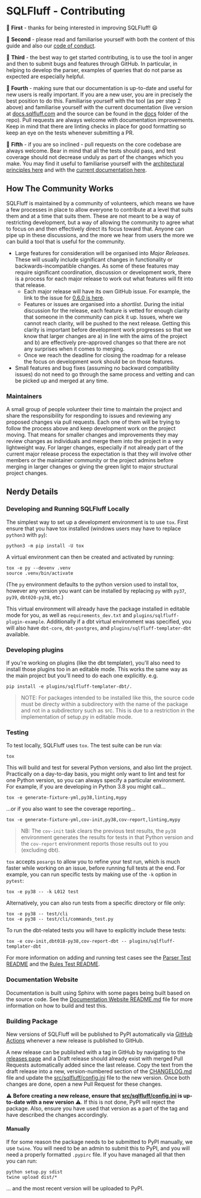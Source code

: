 # SQLFluff - Contributing

:star2: **First** - thanks for being interested in improving SQLFluff! :smiley:

:star2: **Second** - please read and familiarise yourself with both the content
of this guide and also our [code of conduct](CODE_OF_CONDUCT.md).

:star2: **Third** - the best way to get started contributing, is to use the
tool in anger and then to submit bugs and features through GitHub.
In particular, in helping to develop the parser, examples of queries
that do not parse as expected are especially helpful.

:star2: **Fourth** - making sure that our documentation is up-to-date and useful
for new users is really important. If you are a new user, you are in precisely
the best position to do this. Familiarise yourself with the tool (as per step
2 above) and familiarise yourself with the current documentation (live version
at [docs.sqlfluff.com](https://docs.sqlfluff.com) and the source can be found
in the [docs](./docs/) folder of the repo). Pull requests are always welcome
with documentation improvements. Keep in mind that there are linting checks in
place for good formatting so keep an eye on the tests whenever submitting a PR.

:star2: **Fifth** - if you are so inclined - pull requests on the core codebase
are always welcome. Bear in mind that all the tests should pass, and test
coverage should not decrease unduly as part of the changes which you make.
You may find it useful to familiarise yourself with the
[architectural principles here](https://docs.sqlfluff.com/en/latest/architecture.html)
and with the [current documentation here](https://docs.sqlfluff.com).

## How The Community Works

SQLFluff is maintained by a community of volunteers, which means we have a
few processes in place to allow everyone to contribute at a level that suits
them and at a time that suits them. These are not meant to be a way of restricting
development, but a way of allowing the community to agree what to focus on
and then effectively direct its focus toward that. Anyone can pipe up in these
discussions, and the more we hear from users the more we can build a tool
that is useful for the community.

- Large features for consideration will be organised into _Major Releases_.
  These will usually include significant changes in functionality or backwards-incompatible
  changes. As some of these features may require significant
  coordination, discussion or development work, there is a process for each
  major release to work out what features will fit into that release.
  - Each major release will have its own GitHub issue. For example, the link
    to the issue for [0.6.0 is here](https://github.com/sqlfluff/sqlfluff/issues/922).
  - Features or issues are organised into a _shortlist_. During the initial
    discussion for the release, each feature is vetted for enough clarity
    that someone in the community can pick it up. Issues, where we cannot
    reach clarity, will be pushed to the next release. Getting this clarity
    is important before development work progresses so that we know that
    larger changes are a) in line with the aims of the project and b) are
    effectively pre-approved changes so that there are not any surprises
    when it comes to merging.
  - Once we reach the deadline for closing the roadmap for a release the
    focus on development work should be on those features.
- Small features and bug fixes (assuming no backward compatibility issues)
  do not need to go through the same process and vetting and can be picked
  up and merged at any time.

### Maintainers

A small group of people volunteer their time to maintain the project and
share the responsibility for responding to issues and reviewing any proposed
changes via pull requests. Each one of them will be trying to follow
the process above and keep development work on the project moving. That
means for smaller changes and improvements they may review changes as
individuals and merge them into the project in a very lightweight way.
For larger changes, especially if not already part of the current major
release process the expectation is that they will involve other members
or the maintainer community or the project admins before merging in
larger changes or giving the green light to major structural project
changes.

## Nerdy Details

### Developing and Running SQLFluff Locally

The simplest way to set up a development environment is to use `tox`.
First ensure that you have tox installed (windows users may have to replace `python3` with `py`):
```shell
python3 -m pip install -U tox
```

A virtual environment can then be created and activated by running:
```shell
tox -e py --devenv .venv
source .venv/bin/activate
```
(The `py` environment defaults to the python version used
to install tox, however any version you want can be installed
by replacing `py` with `py37`, `py39`, `dbt020-py38`, etc.)

This virtual environment will already have the package installed in editable mode for you, as well as
`requirements_dev.txt` and `plugins/sqlfluff-plugin-example`. Additionally if a dbt virtual environment
was specified, you will also have `dbt-core`, `dbt-postgres`, and `plugins/sqlfluff-templater-dbt` available.

### Developing plugins

If you're working on plugins (like the dbt templater), you'll also need to install
those plugins too in an editable mode. This works the same way as the main project
but you'll need to do each one explicitly. e.g.

```shell
pip install -e plugins/sqlfluff-templater-dbt/.
```

> NOTE: For packages intended to be installed like this, the source code must be directy
> within a subdirectory with the name of the package and not in a subdirectory such as
> src. This is due to a restriction in the implementation of setup.py in editable mode.

### Testing

To test locally, SQLFluff uses `tox`. The test suite can be run via:

```shell
tox
```

This will build and test for several Python versions, and also lint the project.
Practically on a day-to-day basis, you might only want to lint and test for one
Python version, so you can always specify a particular environment. For example,
if you are developing in Python 3.8 you might call...

```shell
tox -e generate-fixture-yml,py38,linting,mypy
```

...or if you also want to see the coverage reporting...

```shell
tox -e generate-fixture-yml,cov-init,py38,cov-report,linting,mypy
```

> NB: The `cov-init` task clears the previous test results, the `py38` environment
> generates the results for tests in that Python version and the `cov-report`
> environment reports those results out to you (excluding dbt).

`tox` accepts `posargs` to allow you to refine your test run, which is much
faster while working on an issue, before running full tests at the end.
For example, you can run specific tests by making use of the `-k` option in `pytest`:

```
tox -e py38 -- -k L012 test
```

Alternatively, you can also run tests from a specific directory or file only:
```
tox -e py38 -- test/cli
tox -e py38 -- test/cli/commands_test.py
```

To run the dbt-related tests you will have to explicitly include these tests:

```shell
tox -e cov-init,dbt018-py38,cov-report-dbt -- plugins/sqlfluff-templater-dbt
```

For more information on adding and running test cases see the [Parser Test README](test/fixtures/dialects/README.md) and the [Rules Test README](test/fixtures/rules/std_rule_cases/README.md).

### Documentation Website

Documentation is built using Sphinx with some pages being built based on the source code.
See the [Documentation Website README.md](./docs/README.md) file for more information on how to build and test this.

### Building Package

New versions of SQLFluff will be published to PyPI automatically via
[GitHub Actions](.github/workflows/publish-release-to-pypi.yaml)
whenever a new release is published to GitHub.

A new release can be published with a tag in GitHub by navigating to the
[releases page](https://github.com/sqlfluff/sqlfluff/releases) and a Draft release should
already exist with merged Pull Requests automatically added since the last release.
Copy the text from the draft release into a new, version-numbered section of the [CHANGELOG.md](CHANGELOG.md) file and update the
[src/sqlfluff/config.ini](src/sqlfluff/config.ini) file to the new version.
Once both changes are done, open a new Pull Request for these changes.

:warning: **Before creating a new release, ensure that
[src/sqlfluff/config.ini](src/sqlfluff/config.ini) is up-to-date with a new version** :warning:.
If this is not done, PyPI will reject the package. Also, ensure you have used that
version as a part of the tag and have described the changes accordingly.

#### Manually

If for some reason the package needs to be submitted to PyPI manually, we use `twine`.
You will need to be an admin to submit this to PyPI, and you will need a properly
formatted `.pypirc` file. If you have managed all that then you can run:

```shell
python setup.py sdist
twine upload dist/*
```

... and the most recent version will be uploaded to PyPI.
